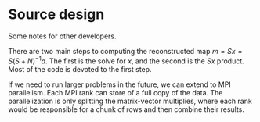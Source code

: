 Source design
=============

Some notes for other developers.

There are two main steps to computing the reconstructed map $m = S x = S (S +
N)^{-1} d$. The first is the solve for $x$, and the second is the $S x$ product.
Most of the code is devoted to the first step.



If we need to run larger problems in the future, we can extend to MPI
parallelism. Each MPI rank can store of a full copy of the data.
The parallelization is only splitting the matrix-vector multiplies, where each
rank would be responsible for a chunk of rows and then combine their results.

